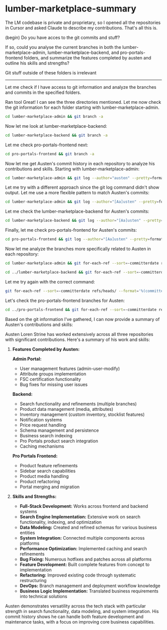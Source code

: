 # lumber-marketplace-summary
The LM codebase is private and proprietary, so I opened all the repositories in Cursor and asked Claude to describe my contributions. That's all this is.


(begin)
Do you have acces to the git commits and stuff?

If so, could you analyse the current branches in both the lumber-marketplace-admin, lumber-marketplace-backend, and pro-portals-frontend folders, and summarize the features completed by austen and outline his skills and strengths? 

Git stuff outside of these folders is irrelevant

----

Let me check if I have access to git information and analyze the branches and commits in the specified folders.

Ran tool
Great! I can see the three directories mentioned. Let me now check the git information for each folder starting with lumber-marketplace-admin.

```bash
cd lumber-marketplace-admin && git branch -a
```
Now let me look at lumber-marketplace-backend:

```bash
cd lumber-marketplace-backend && git branch -a
```
Let me check pro-portals-frontend next:

```bash
cd pro-portals-frontend && git branch -a
```
Now let me get Austen's commit history in each repository to analyze his contributions and skills. Starting with lumber-marketplace-admin:

```bash
cd lumber-marketplace-admin && git log --author="austen" --pretty=format:"%h - %an, %ad : %s" --date=short
```
Let me try with a different approach since the git log command didn't show output. Let me use a more flexible pattern to match Austen's commits:

```bash
cd lumber-marketplace-admin && git log --author="[Aa]usten" --pretty=format:"%h - %an, %ad : %s" --date=short
```
Let me check the lumber-marketplace-backend for Austen's commits:

```bash
cd lumber-marketplace-backend && git log --author="[Aa]usten" --pretty=format:"%h - %an, %ad : %s" --date=short
```
Finally, let me check pro-portals-frontend for Austen's commits:

```bash
cd pro-portals-frontend && git log --author="[Aa]usten" --pretty=format:"%h - %an, %ad : %s" --date=short
```
Now let me analyze the branches more specifically related to Austen in each repository:

```bash
cd lumber-marketplace-admin && git for-each-ref --sort=-committerdate refs/heads/ --format='%(committerdate:short) %(refname:short) %(authorname)' | grep -i austen
```

```bash
cd ../lumber-marketplace-backend && git for-each-ref --sort=-committerdate refs/heads/ --format='%(committerdate:short) %(refname:short) %(authorname)' | grep -i austen
```
Let me try again with the correct command:

```bash
git for-each-ref --sort=-committerdate refs/heads/ --format='%(committerdate:short) %(refname:short) %(authorname)' | grep -i austen
```
Let's check the pro-portals-frontend branches for Austen:

```bash
cd ../pro-portals-frontend && git for-each-ref --sort=-committerdate refs/heads/ --format='%(committerdate:short) %(refname:short) %(authorname)' | grep -i austen
```
Based on the git information I've gathered, I can now provide a summary of Austen's contributions and skills:

Austen Loren Strine has worked extensively across all three repositories with significant contributions. Here's a summary of his work and skills:

1. **Features Completed by Austen:**

   **Admin Portal:**
   - User management features (admin-user-modify)
   - Attribute groups implementation
   - FSC certification functionality
   - Bug fixes for missing user issues

   **Backend:**
   - Search functionality and refinements (multiple branches)
   - Product data management (media, attributes)
   - Inventory management (custom inventory, stocklist features)
   - Notification systems
   - Price request handling
   - Schema management and persistence
   - Business search indexing
   - Pro Portals product search integration
   - Caching mechanisms

   **Pro Portals Frontend:**
   - Product feature refinements
   - Sidebar search capabilities
   - Product media handling
   - Product refactoring
   - Portal merging and migration

2. **Skills and Strengths:**

   - **Full-Stack Development:** Works across frontend and backend systems
   - **Search Engine Implementation:** Extensive work on search functionality, indexing, and optimization
   - **Data Modeling:** Created and refined schemas for various business entities
   - **System Integration:** Connected multiple components across platforms
   - **Performance Optimization:** Implemented caching and search refinements
   - **Bug Fixing:** Numerous hotfixes and patches across all platforms
   - **Feature Development:** Built complete features from concept to implementation
   - **Refactoring:** Improved existing code through systematic restructuring
   - **DevOps:** Branch management and deployment workflow knowledge
   - **Business Logic Implementation:** Translated business requirements into technical solutions

Austen demonstrates versatility across the tech stack with particular strength in search functionality, data modeling, and system integration. His commit history shows he can handle both feature development and maintenance tasks, with a focus on improving core business capabilities.
